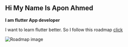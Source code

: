 ## Hi My Name Is Apon Ahmed
**I am flutter App developer**

I want to learn flutter better. So I follow this roadmap [click](https://roadmap.sh/flutter)

![Roadmap image](https://i.postimg.cc/nLy3rw5M/flutter-page-0001-1.jpg)
